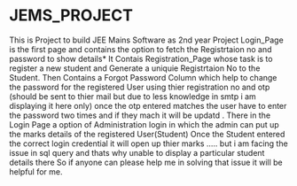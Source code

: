# JEMS_PROJECT
This is Project to build JEE Mains Software as 2nd year Project 
Login_Page is the first page and contains the option to fetch the Registrtaion no and password to show details*
It Contais Registration_Page whose task is to register a new student and Generate a uniquie Registrtaion No to the Student.
Then Contains a Forgot Password Column which help to change the password for the registered User using thier registration no and otp (should be sent to thier mail but due to less knowledge in smtp i am displaying it here only) once the otp entered matches the user have to enter the password two times and if they mach it will be updatd .
There in the Login Page a option of Administration login in which the admin can put up the marks details of the registered User(Student)
Once the Student entered the correct login credential it will open up thier marks ..... but i am facing the issue in sql query and thats why unable to display a particular student details there 
So if anyone can please help me in solving that issue it will be helpful for me.


